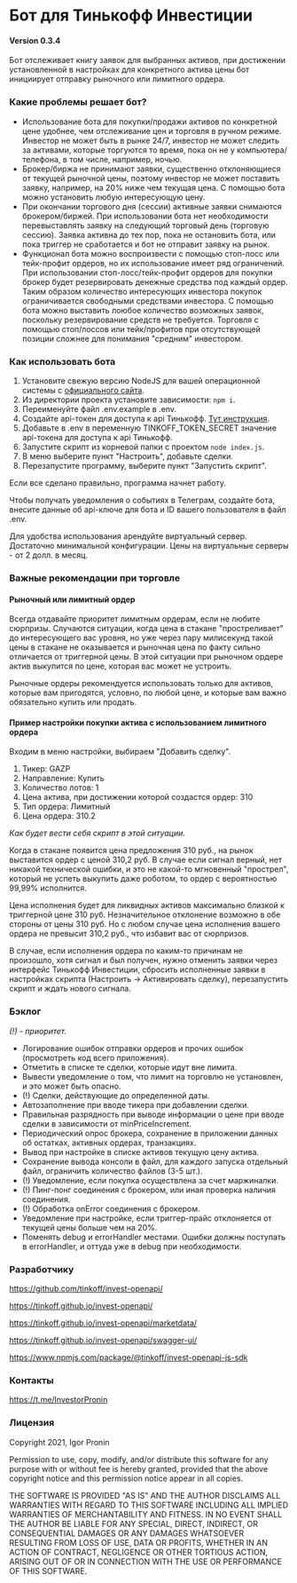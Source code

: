 # Бот для Тинькофф Инвестиции

#### Version 0.3.4

Бот отслеживает книгу заявок для выбранных активов, при достижении установленной в настройках для конкретного актива цены бот инициирует отправку рыночного или лимитного ордера.

### Какие проблемы решает бот?

- Использование бота для покупки/продажи активов по конкретной цене удобнее, чем отслеживание цен и торговля в ручном режиме. Инвестор не может быть в рынке 24/7, инвестор не может следить за активами, которые торгуются то время, пока он не у компьютера/телефона, в том числе, например, ночью.
- Брокер/биржа не принимают заявки, существенно отклоняющиеся от текущей рыночной цены, поэтому инвестор не может поставить заявку, например, на 20% ниже чем текущая цена. С помощью бота можно установить любую интересующую цену.
- При окончании торгового дня (сессии) активные заявки снимаются брокером/биржей. При использовании бота нет необходимости перевыставлять заявку на следующий торговый день (торговую сессию). Заявка активна до тех пор, пока не остановить бота, или пока триггер не сработается и бот не отправит заявку на рынок.
- Функционал бота можно воспроизвести с помощью стоп-лосс или тейк-профит ордеров, но их использование имеет ряд ограничений. При использовании стоп-лосс/тейк-профит ордеров для покупки брокер будет резервировать денежные средства под каждый ордер. Таким образом количество интересующих инвестора покупок ограничивается свободными средствами инвестора. С помощью бота можно выставить лоюбое количество возможных заявок, поскольку резервирование средств не требуется. Торговля с помощью стоп/лоссов или тейк/профитов при отсутствующей позиции сложнее для понимания "средним" инвестором.

### Как использовать бота

1. Установите свежую версию NodeJS для вашей операционной системы с [официального сайта](https://nodejs.org/en/download/).
2. Из директории проекта установите зависимости: `npm i`.
3. Переименуйте файл .env.example в .env.
4. Создайте api-токен для доступа к api Тинькофф. [Тут инструкция](https://tinkoff.github.io/investAPI/token/).
5. Добавьте в .env в переменную TINKOFF_TOKEN_SECRET значение api-токена для доступа к api Тинькофф.
6. Запустите скрипт из корневой папки с проектом `node index.js`.
7. В меню выберите пункт "Настроить", добавьте сделки.
8. Перезапустите программу, выберите пункт "Запустить скрипт".

Если все сделано правильно, программа начнет работу.

Чтобы получать уведомления о событиях в Телеграм, создайте бота, внесите данные об api-ключе для бота и ID вашего пользователя в файл .env.

Для удобства использования арендуйте виртуальный сервер. Достаточно минимальной конфигурации. Цены на виртуальные серверы - от 2 долл. в месяц.

### Важные рекомендации при торговле

#### Рыночный или лимитный ордер

Всегда отдавайте приоритет лимитным ордерам, если не любите сюрпризы. Случаются ситуации, когда цена в стакане "простреливает" до интересующего вас уровня, но уже через пару милисекунд такой цены в стакане не оказывается и рыночная цена по факту сильно отличается от триггерной цены. В этой ситуации при рыночном ордере актив выкупится по цене, которая вас может не устроить.

Рыночные ордеры рекомендуется использовать только для активов, которые вам пригодятся, условно, по любой цене, и которые вам важно обязательно купить или продать.

#### Пример настройки покупки актива с использованием лимитного ордера

Входим в меню настройки, выбираем "Добавить сделку".

1. Тикер: GAZP
2. Направление: Купить
3. Количество лотов: 1
4. Цена актива, при достижении которой создастся ордер: 310
5. Тип ордера: Лимитный
6. Цена ордера: 310.2

_Как будет вести себя скрипт в этой ситуации._ 

Когда в стакане появится цена предложения 310 руб., на рынок выставится ордер с ценой 310,2 руб. В случае если сигнал верный, нет никакой технической ошибки, и это не какой-то мгновенный "прострел", который не успеть выкупить даже роботом, то ордер с вероятностью 99,99% исполнится.

Цена исполнения будет для ликвидных активов максимально близкой к триггерной цене 310 руб. Незначительное отклонение возможно в обе стороны от цены 310 руб. Но с любом случае цена исполнения вашего ордера не превысит 310,2 руб., что избавит вас от сюрпризов.

В случае, если исполнения ордера по каким-то причинам не произошло, хотя сигнал и был получен, нужно отменить заявки через интерфейс Тинькофф Инвестиции, сбросить исполненные заявки в настройках скрипта (Настроить -> Активировать сделку), перезапустить скрипт и ждать нового сигнала. 

### Бэклог

_(!) - приоритет._

- Логирование ошибок отправки ордеров и прочих ошибок (просмотреть код всего приложения).
- Отметить в списке те сделки, которые идут вне лимита.
- Вывести уведомление о том, что лимит на торговлю не установлен, и это может быть опасно.
- (!) Сделки, действующие до определенной даты.
- Автозаполнение при вводе тикера при добавлении сделки.
- Правильная разрядность при выводе информации о цене при вводе сделки в зависимости от minPriceIncrement.
- Периодический опрос брокера, сохранение в приложении данных об остатках, активных ордерах, транзакциях.
- Вывод при настройке в списке активов текущую цену актива.
- Сохранение вывода консоли в файл, для каждого запуска отдельный файл, ограничить количество файлов (3-5 шт.).
- (!) Уведомление, если покупка осуществлена за счет маржиналки.
- (!) Пинг-понг соединения с брокером, или иная проверка наличия соединения.
- (!) Обработка onError соединения с брокером.
- Уведомление при настройке, если триггер-прайс отклоняется от текущей цены больше чем на 20%.
- Поменять debug и errorHandler местами. Ошибки должны поступать в errorHandler, и оттуда уже в debug при необходимости.

### Разработчику

https://github.com/tinkoff/invest-openapi/

https://tinkoff.github.io/invest-openapi/

https://tinkoff.github.io/invest-openapi/marketdata/

https://tinkoff.github.io/invest-openapi/swagger-ui/

https://www.npmjs.com/package/@tinkoff/invest-openapi-js-sdk

### Контакты

https://t.me/InvestorPronin

### Лицензия

Copyright 2021, Igor Pronin

Permission to use, copy, modify, and/or distribute this software for any purpose with or without fee is hereby granted, provided that the above copyright notice and this permission notice appear in all copies.

THE SOFTWARE IS PROVIDED "AS IS" AND THE AUTHOR DISCLAIMS ALL WARRANTIES WITH REGARD TO THIS SOFTWARE INCLUDING ALL IMPLIED WARRANTIES OF MERCHANTABILITY AND FITNESS. IN NO EVENT SHALL THE AUTHOR BE LIABLE FOR ANY SPECIAL, DIRECT, INDIRECT, OR CONSEQUENTIAL DAMAGES OR ANY DAMAGES WHATSOEVER RESULTING FROM LOSS OF USE, DATA OR PROFITS, WHETHER IN AN ACTION OF CONTRACT, NEGLIGENCE OR OTHER TORTIOUS ACTION, ARISING OUT OF OR IN CONNECTION WITH THE USE OR PERFORMANCE OF THIS SOFTWARE.
